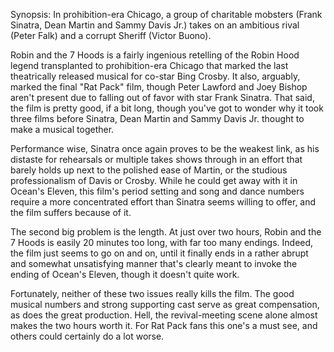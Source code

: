 Synopsis: In prohibition-era Chicago, a group of charitable mobsters (Frank Sinatra, Dean Martin and Sammy Davis Jr.) takes on an ambitious rival (Peter Falk) and a corrupt Sheriff (Victor Buono).

Robin and the 7 Hoods is a fairly ingenious retelling of the Robin Hood legend transplanted to prohibition-era Chicago that marked the last theatrically released musical for co-star Bing Crosby. It also, arguably, marked the final "Rat Pack" film, though Peter Lawford and Joey Bishop aren't present due to falling out of favor with star Frank Sinatra. That said, the film is pretty good, if a bit long, though you've got to wonder why it took three films before Sinatra, Dean Martin and Sammy Davis Jr. thought to make a musical together.

Performance wise, Sinatra once again proves to be the weakest link, as his distaste for rehearsals or multiple takes shows through in an effort that barely holds up next to the polished ease of Martin, or the studious professionalism of Davis or Crosby. While he could get away with it in Ocean's Eleven, this film's period setting and song and dance numbers require a more concentrated effort than Sinatra seems willing to offer, and the film suffers because of it.

The second big problem is the length. At just over two hours, Robin and the 7 Hoods is easily 20 minutes too long, with far too many endings. Indeed, the film just seems to go on and on, until it finally ends in a rather abrupt and somewhat unsatisfying manner that's clearly meant to invoke the ending of Ocean's Eleven, though it doesn't quite work.

Fortunately, neither of these two issues really kills the film. The good musical numbers and strong supporting cast serve as great compensation, as does the great production. Hell, the revival-meeting scene alone almost makes the two hours worth it. For Rat Pack fans this one's a must see, and others could certainly do a lot worse.


